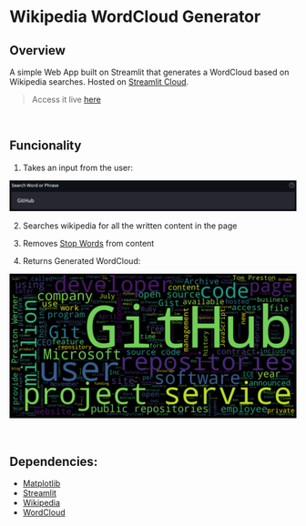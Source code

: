 # Wikipedia WordCloud Generator

## Overview

A simple Web App built on Streamlit that generates a WordCloud based on Wikipedia searches. Hosted on [Streamlit Cloud](https://streamlit.io/cloud).

> Access it live [here](https://www.tgaspar.com/subpages/wikipedia-wordcloud)

&nbsp;
## Funcionality

1. Takes an input from the user:

![search](example/gh-search.png)

2. Searches wikipedia for all the written content in the page

3. Removes [Stop Words](https://en.wikipedia.org/wiki/Stop_word) from content

4. Returns Generated WordCloud:

![search](example/gh-wordcloud.png)

&nbsp;
## Dependencies:

* [Matplotlib](https://matplotlib.org/)
* [Streamlit](https://streamlit.io/)
* [Wikipedia](https://wikipedia.readthedocs.io/)
* [WordCloud](http://amueller.github.io/word_cloud/)
